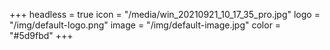 +++
headless = true
icon = "/media/win_20210921_10_17_35_pro.jpg"
logo = "/img/default-logo.png"
image = "/img/default-image.jpg"
color = "#5d9fbd"
+++

